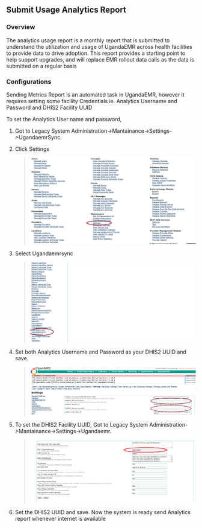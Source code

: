 ## Submit Usage Analytics Report

### Overview

The analytics usage report is a monthly report  that is submitted to understand the utilization and usage of UgandaEMR across health facilities to provide data to drive adoption. 
This report provides a starting point to help support upgrades, and will replace EMR rollout data calls as the data is submitted on a regular basis
### Configurations

Sending Metrics Report is an automated task in UgandaEMR, however it requires setting some facility Credentials ie. Analytics Username and Password and DHIS2 Facility UUID

To set the Analytics User name and password,

1. Got to Legacy System Administration-&gt;Mantainance-&gt;Settings-&gt;UgandaemrSync.

2. Click Settings
    > ![UgandaEMR Settings](../assets/legacyAdministration_settings.png)
    
3. Select Ugandaemrsync
    > ![UgandaEMR Settings](../assets/settings_ugandaemrsync.png)
       
4. Set both Analytics Username and Password as your DHIS2 UUID and save.
    > ![UgandaEMR Settings](../assets/set_metrics_username_and_password.png)
    
5. To set the DHIS2 Facility UUID, Got to Legacy System Administration-&gt;Mantainance-&gt;Settings-&gt;Ugandaemr.

   > ![UgandaEMR Settings](../assets/facility_uuid.png)
   
6. Set the DHIS2 UUID and save. Now the system is ready send Analytics report whenever internet is available
